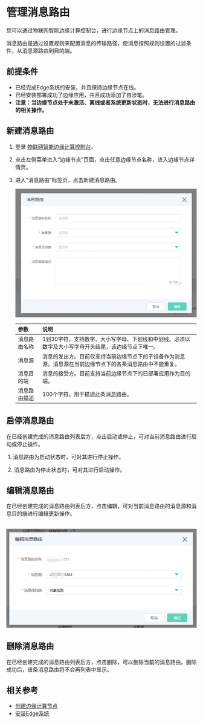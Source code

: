 # 管理消息路由

您可以通过物联网智能边缘计算控制台，进行边缘节点上的消息路由管理。

 消息路由是通过设置规则来配置消息的传输路径，使消息按照规则设置的过滤条件，从消息源路由到目的端。 

## 前提条件

- 已经完成Edge系统的安装，并且保持边缘节点在线。
- 已经安装部署成功了边缘应用，并且成功添加了自涉笔。
- **注意：当边缘节点处于未激活、离线或者系统更新状态时，无法进行消息路由的相关操作。**

## 新建消息路由

1. 登录 [物联网智能边缘计算控制台](https://iot-console.jdcloud.com/iotedge)。

2. 点击左侧菜单进入“边缘节点”页面，点击任意边缘节点名称，进入边缘节点详情页。

3. 进入“消息路由”标签页，点击新建消息路由。

   ![新建消息路由](../../../../image/IoT/IoT-Edge/CreateMsgRoutor.png) 

   | 参数         | 说明                                                         |
   | ------------ | ------------------------------------------------------------ |
   | 消息路由名称 | 1到30字符，支持数字、大小写字母、下划线和中划线。必须以数字及大小写字母开头结尾，该边缘节点下唯一。 |
   | 消息源       | 消息的发出方。目前仅支持当前边缘节点下的子设备作为消息源。消息源在当前边缘节点下的各条消息路由中不能重复。 |
   | 消息目的端   | 消息的接受方。目前支持当前边缘节点下的已部署应用作为目的端。 |
   | 消息路由描述 | 100个字符。用于描述此条消息路由。                            |

## 启停消息路由

​		在已经创建完成的消息路由列表后方，点击启动或停止，可对当前消息路由进行启动或停止操作。

​		1. 消息路由为启动状态时，可对其进行停止操作。

​		2. 消息路由为停止状态时，可对其进行启动操作。

## 编辑消息路由

​		在已经创建完成的消息路由列表后方，点击编辑，可对当前消息路由的消息源和消息目的端进行编辑更新操作。

​		![编辑消息路由](../../../../image/IoT/IoT-Edge/EditMsgRoutor.png)

## 删除消息路由

​		 在已经创建完成的消息路由列表后方，点击删除，可以删除当前的消息路由。删除成功后，该条消息路由将不会再列表中显示。

## 相关参考

- [创建边缘计算节点](../../Getting-Started/Create-Edgenode.md)
- [安装Edge系统](../../Getting-Started/Install-Edge-System.md)                    